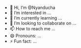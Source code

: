 - 👋 Hi, I’m @Nyanducha
- 👀 I’m interested in ...
- 🌱 I’m currently learning ...
- 💞️ I’m looking to collaborate on ...
- 📫 How to reach me ...
- 😄 Pronouns: ...
- ⚡ Fun fact: ...

<!---
Nyanducha/Nyanducha is a ✨ special ✨ repository because its `README.md` (this file) appears on your GitHub profile.
You can click the Preview link to take a look at your changes.
--->
